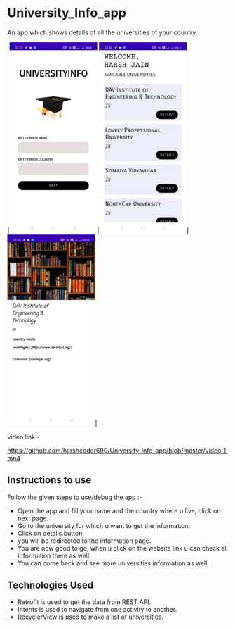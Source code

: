 # University_Info_app
An app which shows details of all the universities of your country


|<img src = "screenshot_1.jpeg" width =200/>|<img src = "screenshot_2.jpeg" width =200/>|<img src = "screenshot_3.jpeg" width =200/>|

video link -

https://github.com/harshcoder690/University_Info_app/blob/master/video_1.mp4


## Instructions to use
Follow the given steps to use/debug the app :-

- Open the app and fill your name and the country where u live, click on next page.
- Go to the university for which u want to get the information.
- Click on details button.
- you will be redirected to the information page.
- You are now good to go, when u click on the website link u can check all information there as well.
- You can come back and see more universities information as well.

## Technologies Used

- Retrofit is used to get the data from REST API.
- Intents is used to navigate from one activity to another.
- RecyclerView is used to make a list of universities.
